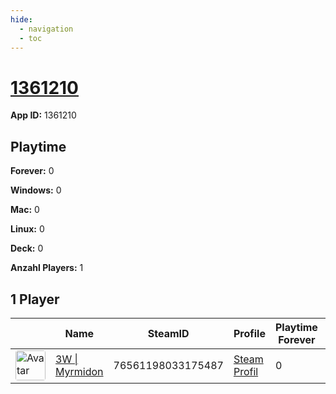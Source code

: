 ```yaml
---
hide:
  - navigation
  - toc
---
```

# <a href="https://steamdb.info/app/1361210">1361210</a>

**App ID:** 1361210

## Playtime

**Forever:** 0

**Windows:** 0

**Mac:** 0

**Linux:** 0

**Deck:** 0

**Anzahl Players:** 1
## 1 Player

<table id="charts-table" class="display" style="width:100%">
            <thead>
                <tr>
                    <th></th>
                    <th>Name</th>
                    <th>SteamID</th>
                    <th>Profile</th>
                    <th>Playtime Forever</th>
                    <th>Windows</th>
                    <th>Mac</th>
                    <th>Linux</th>
                    <th>Deck</th>
                    <th>Last Played</th>
                    <th>Playtime 2 Weeks</th>
                </tr>
            </thead>
            <tbody>
        <tr>
<td><a href="https://steamcommunity.com/profiles/76561198033175487/" target="_blank"><img src="https://avatars.steamstatic.com/b1a566f4c88a09457b86b1249801cf508bca625b_full.jpg" alt="Avatar" style="width:48px;height:48px;border-radius:4px;"></a></td><td><a href="/player/76561198033175487">3W | Myrmidon</a></td><td>76561198033175487</td><td><a href="https://steamcommunity.com/profiles/76561198033175487/" target="_blank">Steam Profil</a></td><td>0</td><td>0</td><td>0</td><td>0</td><td>0</td><td>0</td><td></td></tr>
</tbody>
</table>
